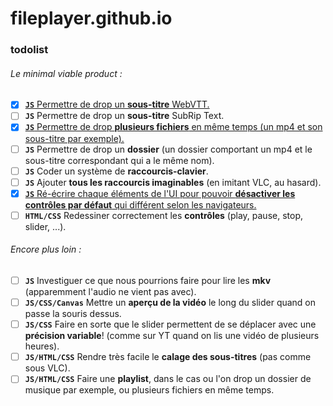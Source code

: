 # fileplayer.github.io

### todolist
###### Le *minimal viable product* :
- [x] [**`JS`** Permettre de drop un **sous-titre** WebVTT.](https://github.com/FilePlayer/fileplayer.github.io/pull/1)
- [ ] **`JS`** Permettre de drop un **sous-titre** SubRip Text.
- [x] [**`JS`** Permettre de drop **plusieurs fichiers** en même temps (un mp4 et son sous-titre par exemple).](https://github.com/FilePlayer/fileplayer.github.io/pull/3)
- [ ] **`JS`** Permettre de drop un **dossier** (un dossier comportant un mp4 et le sous-titre correspondant qui a le même nom).
- [ ] **`JS`** Coder un système de **raccourcis-clavier**.
- [ ] **`JS`** Ajouter **tous les raccourcis imaginables** (en imitant VLC, au hasard).
- [x] [**`JS`** Ré-écrire chaque éléments de l'UI pour pouvoir **désactiver les contrôles par défaut** qui différent selon les navigateurs.](https://github.com/FilePlayer/fileplayer.github.io/pull/2)
- [ ] **`HTML/CSS`** Redessiner correctement les **contrôles** (play, pause, stop, slider, ...).

###### Encore plus loin :
- [ ] **`JS`** Investiguer ce que nous pourrions faire pour lire les **mkv** (apparemment l'audio ne vient pas avec).
- [ ] **`JS/CSS/Canvas`** Mettre un **aperçu de la vidéo** le long du slider quand on passe la souris dessus.
- [ ] **`JS/CSS`** Faire en sorte que le slider permettent de se déplacer avec une **précision variable**! (comme sur YT quand on lis une vidéo de plusieurs heures).
- [ ] **`JS/HTML/CSS`** Rendre très facile le **calage des sous-titres** (pas comme sous VLC).
- [ ] **`JS/HTML/CSS`** Faire une **playlist**, dans le cas ou l'on drop un dossier de musique par exemple, ou plusieurs fichiers en même temps.
